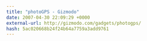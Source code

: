 ```yaml
---
title: "photoGPS - Gizmodo"
date: 2007-04-30 22:09:29 +0000
external-url: http://gizmodo.com/gadgets/photogps/
hash: 5ac020668b24f24b64a7759a3add9761
---
```



